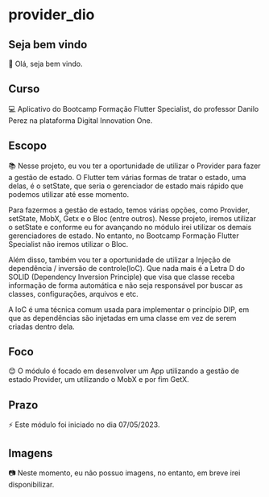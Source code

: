 # provider_dio

## Seja bem vindo

👋 Olá, seja bem vindo.

## Curso

💻 Aplicativo do Bootcamp Formação Flutter Specialist, do professor Danilo Perez na plataforma Digital Innovation One.

## Escopo

📚 Nesse projeto, eu vou ter a oportunidade de utilizar o Provider para fazer a gestão de estado.
O Flutter tem várias formas de tratar o estado, uma delas, é o setState, que seria o gerenciador
de estado mais rápido que podemos utilizar até esse momento. 

Para fazermos a gestão de estado, temos várias opções, como Provider, setState, MobX, Getx e o Bloc (entre outros). Nesse projeto, iremos utilizar o setState e conforme eu for avançando no módulo irei utilizar os demais gerenciadores de estado. No entanto, no Bootcamp Formação Flutter Specialist não iremos utilizar o Bloc.

Além disso, também vou ter a oportunidade de utilizar a Injeção de dependência / inversão de controle(IoC).
Que nada mais é a Letra D do SOLID (Dependency Inversion Principle) que visa que classe receba informação de forma automática e não seja responsável por buscar as classes, configurações, arquivos e etc.

A IoC é uma técnica comum usada para implementar o princípio DIP, em que as dependências são injetadas em uma classe em vez de serem criadas dentro dela.

## Foco

😊 O módulo é focado em desenvolver um App utilizando a gestão de estado Provider, um utilizando o MobX e por fim GetX.

## Prazo

⚡ Este módulo foi iniciado no dia 07/05/2023.

## Imagens

:camera: Neste momento, eu não possuo imagens, no entanto, em breve irei disponibilizar.
